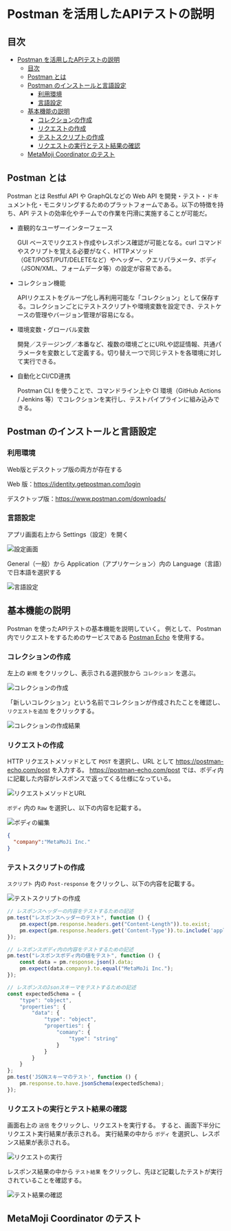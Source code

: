 # Postman を活用したAPIテストの説明

## 目次
- [Postman を活用したAPIテストの説明](#postman-を活用したapiテストの説明)
  - [目次](#目次)
  - [Postman とは](#postman-とは)
  - [Postman のインストールと言語設定](#postman-のインストールと言語設定)
    - [利用環境](#利用環境)
    - [言語設定](#言語設定)
  - [基本機能の説明](#基本機能の説明)
    - [コレクションの作成](#コレクションの作成)
    - [リクエストの作成](#リクエストの作成)
    - [テストスクリプトの作成](#テストスクリプトの作成)
    - [リクエストの実行とテスト結果の確認](#リクエストの実行とテスト結果の確認)
  - [MetaMoji Coordinator のテスト](#metamoji-coordinator-のテスト)


## Postman とは
Postman とは Restful API や GraphQLなどの Web API を開発・テスト・ドキュメント化・モニタリングするためのプラットフォームである。以下の特徴を持ち、API テストの効率化やチームでの作業を円滑に実施することが可能だ。

- 直観的なユーザーインターフェース
  
  GUI ベースでリクエスト作成やレスポンス確認が可能となる。curl コマンドやスクリプトを覚える必要がなく、HTTPメソッド（GET/POST/PUT/DELETEなど）やヘッダー、クエリパラメータ、ボディ（JSON/XML、フォームデータ等）の設定が容易である。

- コレクション機能
  
  APIリクエストをグループ化し再利用可能な「コレクション」として保存する。コレクションごとにテストスクリプトや環境変数を設定でき、テストケースの管理やバージョン管理が容易になる。

- 環境変数・グローバル変数
  
  開発／ステージング／本番など、複数の環境ごとにURLや認証情報、共通パラメータを変数として定義する。切り替え一つで同じテストを各環境に対して実行できる。

- 自動化とCI/CD連携
  
  Postman CLI を使うことで、コマンドライン上や CI 環境（GitHub Actions / Jenkins 等）でコレクションを実行し、テストパイプラインに組み込みできる。


## Postman のインストールと言語設定

### 利用環境

Web版とデスクトップ版の両方が存在する

Web 版：https://identity.getpostman.com/login

デスクトップ版：https://www.postman.com/downloads/

### 言語設定

アプリ画面右上から Settings（設定）を開く
  
![設定画面](./img/setting.png)

General（一般）から Application（アプリケーション）内の Language（言語）で日本語を選択する
    
![言語設定](./img/lang-ch.png)

## 基本機能の説明
Postman を使ったAPIテストの基本機能を説明していく。
例として、 Postman 内でリクエストをするためのサービスである [Postman Echo](https://learning.postman.com/docs/developer/echo-api/) を使用する。 

### コレクションの作成

左上の ``新規`` をクリックし、表示される選択肢から ``コレクション`` を選ぶ。

![コレクションの作成](./img/create-collection.png)

「新しいコレクション」という名前でコレクションが作成されたことを確認し、``リクエストを追加`` をクリックする。

![コレクションの作成結果](./img/create-collection-result.png)

### リクエストの作成

HTTP リクエストメソッドとして ``POST`` を選択し、URL として https://postman-echo.com/post を入力する。
https://postman-echo.com/post では、ボディ内に記載した内容がレスポンスで返ってくる仕様になっている。
   
![リクエストメソッドとURL](./img/create-request1.png)

``ボディ`` 内の ``Raw`` を選択し、以下の内容を記載する。

![ボディの編集](./img/create-request2.png)

```json
{
  "company":"MetaMoJi Inc."
}
```

### テストスクリプトの作成

``スクリプト`` 内の ``Post-response`` をクリックし、以下の内容を記載する。

![テストスクリプトの作成](./img/test-script.png)

```javascript
// レスポンスヘッダーの内容をテストするための記述
pm.test("レスポンスヘッダーのテスト", function () {
    pm.expect(pm.response.headers.get("Content-Length")).to.exist;
    pm.expect(pm.response.headers.get('Content-Type')).to.include('application/json');
});

// レスポンスボディ内の内容をテストするための記述
pm.test("レスポンスボディ内の値をテスト", function () {
    const data = pm.response.json().data;
    pm.expect(data.company).to.equal("MetaMoJi Inc.");
});

// レスポンスのJsonスキーマをテストするための記述
const expectedSchema = {
    "type": "object",
    "properties": {
        "data": {
            "type": "object",
            "properties": {
                "comany": {
                    "type": "string"
                }
            }
        }
    }
};
pm.test('JSONスキーマのテスト', function () {
    pm.response.to.have.jsonSchema(expectedSchema);
});
```

### リクエストの実行とテスト結果の確認

画面右上の ``送信`` をクリックし、リクエストを実行する。
すると、画面下半分にリクエスト実行結果が表示される。
実行結果の中から ``ボディ`` を選択し、レスポンス結果が表示される。

![リクエストの実行](./img/excute.png)

レスポンス結果の中から ``テスト結果`` をクリックし、先ほど記載したテストが実行されていることを確認する。

![テスト結果の確認](./img/test-result.png)



## MetaMoji Coordinator のテスト